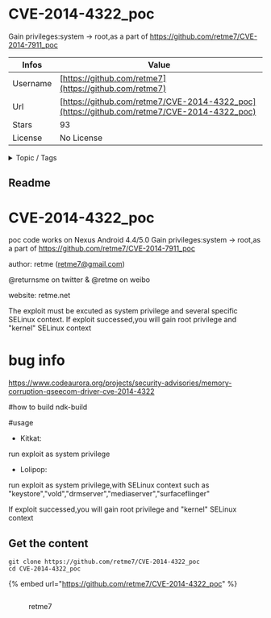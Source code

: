 # CVE-2014-4322_poc

Gain privileges:system -> root,as a part of  https://github.com/retme7/CVE-2014-7911_poc

| Infos    | Value                                                              |
| -------- | -------------------------------------------------------------------|
| Username | [https://github.com/retme7](https://github.com/retme7) |
| Url      | [https://github.com/retme7/CVE-2014-4322_poc](https://github.com/retme7/CVE-2014-4322_poc)                                               |
| Stars    | 93                                                          |
| License  | No License                                                        |

<details>

<summary>Topic / Tags</summary>



</details>

## Readme

# CVE-2014-4322_poc

poc code works on Nexus Android 4.4/5.0
Gain privileges:system -> root,as a part of  https://github.com/retme7/CVE-2014-7911_poc

author:  retme  (retme7@gmail.com)  

@returnsme on twitter & @retme on weibo

website: retme.net

The exploit must be excuted as system privilege and  several specific  SELinux  context.
If exploit successed,you will gain root privilege and "kernel" SELinux  context

# bug info
https://www.codeaurora.org/projects/security-advisories/memory-corruption-qseecom-driver-cve-2014-4322

#how to build
  ndk-build

#usage 

* Kitkat:

run  exploit as  system privilege

* Lolipop:

run  exploit as  system privilege,with SELinux context  such as "keystore","vold","drmserver","mediaserver","surfaceflinger"

If exploit successed,you will gain root privilege and "kernel" SELinux  context



## Get the content

```
git clone https://github.com/retme7/CVE-2014-4322_poc
cd CVE-2014-4322_poc
```

{% embed url="https://github.com/retme7/CVE-2014-4322_poc" %}

<figure><img src="https://avatars.githubusercontent.com/u/5284280?v=4" alt=""><figcaption><p>retme7</p></figcaption></figure>
